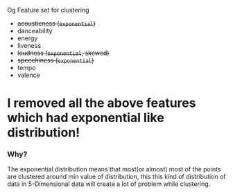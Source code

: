 Og Feature set for clustering

- ~~acousticness (`exponential`)~~
- danceability
- energy
- liveness
- ~~loudness (`exponential`, skewed)~~
- ~~speechiness (`exponential`)~~
- tempo
- valence

# I removed all the above features which had exponential like distribution!

### Why?

The exponential distribution means that most(or almost) most of the points are clustered around min value of distribution, this this kind of distribution of data in 5-Dimensional data will create a lot of problem while clustering.